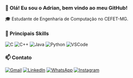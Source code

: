 <h3>👋 Olá! Eu sou o Adrian, bem vindo ao meu GitHub!</h3>

<p>🎓 Estudante de Engenharia de Computação no CEFET-MG.</p>  

<h3>🚀 Principais Skills</h3>

![C](https://img.shields.io/badge/-C-00599C?style=flat&logo=c&logoColor=white)
![C++](https://img.shields.io/badge/-C++-00599C?style=flat&logo=c%2B%2B&logoColor=white)
![Java](https://img.shields.io/badge/-Java-007396?style=flat&logo=java&logoColor=white)
![Python](https://img.shields.io/badge/-Python-3776AB?style=flat&logo=python&logoColor=white)
![VSCode](https://img.shields.io/badge/-VSCode-007ACC?style=flat&logo=visual-studio-code&logoColor=white)

<h3>📫 Contato</h3>
<p align="left">
  <a href="mailto:adrianabreupaiva@gmail.com" title="Gmail">
  <img src="https://img.shields.io/badge/-Gmail-FF0000?style=flat-square&labelColor=FF0000&logo=gmail&logoColor=white&link=mailto:adrianabreupaiva@gmail.com" alt="Gmail"/></a>
  <a href="https://www.linkedin.com/in/adrian-paiva-7a8984214/" title="LinkedIn">
  <img src="https://img.shields.io/badge/-Linkedin-0e76a8?style=flat-square&logo=Linkedin&logoColor=white&link=https://www.linkedin.com/in/adrian-paiva-7a8984214/" alt="LinkedIn"/></a>
  <a href="https://wa.me/5535999452253" title="WhatsApp">
  <img src="https://img.shields.io/badge/-WhatsApp-25d366?style=flat-square&labelColor=25d366&logo=whatsapp&logoColor=white&link=https://wa.me/5535999452253" alt="WhatsApp"/></a>
  <a href="https://www.instagram.com/adrian_paiv/" title="Instagram">
  <img src="https://img.shields.io/badge/-Instagram-DF0174?style=flat-square&labelColor=DF0174&logo=instagram&logoColor=white&link=https://www.instagram.com/adrian_paiv/" alt="Instagram"/></a>
</p>

